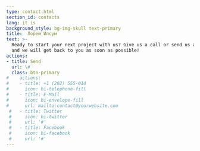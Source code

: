 ```yaml
---
type: contact.html
section_id: contacts
lang: it is
background_style: bg-img-skull text-primary
title:  Лорем Ипсум
text: >-
  Ready to start your next project with us? Give us a call or send us an email
  and we will get back to you as soon as possible!
actions:
- title: Send
  url: \#
  class: btn-primary
#    actions:
#    - title: +1 (202) 555-014
#      icon: bi-telephone-fill
#    - title: E-Mail
#      icon: bi-envelope-fill
#      url: mailto:contact@yourwebsite.com
 #   - title: Twitter
 #     icon: bi-twitter
 #     url: '#'
 #   - title: Facebook
 #     icon: bi-facebook
 #     url: '#'
---
```

